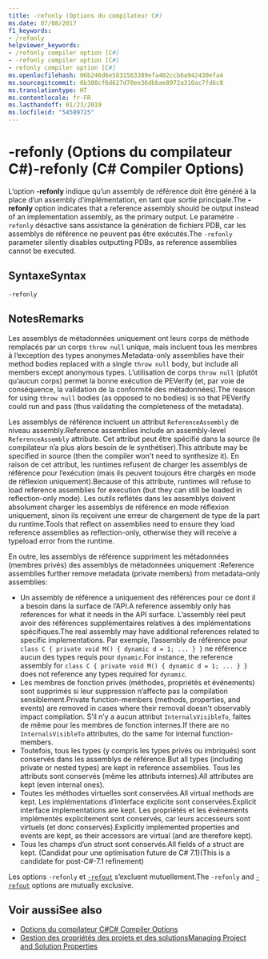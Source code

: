 ```yaml
---
title: -refonly (Options du compilateur C#)
ms.date: 07/08/2017
f1_keywords:
- /refonly
helpviewer_keywords:
- /refonly compiler option [C#]
- -refonly compiler option [C#]
- refonly compiler option [C#]
ms.openlocfilehash: 06b246d6e5831563389efa402ccb6a942430efa4
ms.sourcegitcommit: 6b308cf6d627d78ee36dbbae8972a310ac7fd6c8
ms.translationtype: HT
ms.contentlocale: fr-FR
ms.lasthandoff: 01/23/2019
ms.locfileid: "54589725"
---
```

# <a name="-refonly-c-compiler-options"></a><span data-ttu-id="a35d9-102">-refonly (Options du compilateur C#)</span><span class="sxs-lookup"><span data-stu-id="a35d9-102">-refonly (C# Compiler Options)</span></span>

<span data-ttu-id="a35d9-103">L’option **-refonly** indique qu’un assembly de référence doit être généré à la place d’un assembly d’implémentation, en tant que sortie principale.</span><span class="sxs-lookup"><span data-stu-id="a35d9-103">The **-refonly** option indicates that a reference assembly should be output instead of an implementation assembly, as the primary output.</span></span> <span data-ttu-id="a35d9-104">Le paramètre `-refonly` désactive sans assistance la génération de fichiers PDB, car les assemblys de référence ne peuvent pas être exécutés.</span><span class="sxs-lookup"><span data-stu-id="a35d9-104">The `-refonly` parameter silently disables outputting PDBs, as reference assemblies cannot be executed.</span></span>

## <a name="syntax"></a><span data-ttu-id="a35d9-105">Syntaxe</span><span class="sxs-lookup"><span data-stu-id="a35d9-105">Syntax</span></span>

```console
-refonly
```

## <a name="remarks"></a><span data-ttu-id="a35d9-106">Notes</span><span class="sxs-lookup"><span data-stu-id="a35d9-106">Remarks</span></span>

<span data-ttu-id="a35d9-107">Les assemblys de métadonnées uniquement ont leurs corps de méthode remplacés par un corps `throw null` unique, mais incluent tous les membres à l’exception des types anonymes.</span><span class="sxs-lookup"><span data-stu-id="a35d9-107">Metadata-only assemblies have their method bodies replaced with a single `throw null` body, but include all members except anonymous types.</span></span> <span data-ttu-id="a35d9-108">L’utilisation de corps `throw null` (plutôt qu’aucun corps) permet la bonne exécution de PEVerify (et, par voie de conséquence, la validation de la conformité des métadonnées).</span><span class="sxs-lookup"><span data-stu-id="a35d9-108">The reason for using `throw null` bodies (as opposed to no bodies) is so that PEVerify could run and pass (thus validating the completeness of the metadata).</span></span>

<span data-ttu-id="a35d9-109">Les assemblys de référence incluent un attribut `ReferenceAssembly` de niveau assembly.</span><span class="sxs-lookup"><span data-stu-id="a35d9-109">Reference assemblies include an assembly-level `ReferenceAssembly` attribute.</span></span> <span data-ttu-id="a35d9-110">Cet attribut peut être spécifié dans la source (le compilateur n’a plus alors besoin de le synthétiser).</span><span class="sxs-lookup"><span data-stu-id="a35d9-110">This attribute may be specified in source (then the compiler won't need to synthesize it).</span></span> <span data-ttu-id="a35d9-111">En raison de cet attribut, les runtimes refusent de charger les assemblys de référence pour l’exécution (mais ils peuvent toujours être chargés en mode de réflexion uniquement).</span><span class="sxs-lookup"><span data-stu-id="a35d9-111">Because of this attribute, runtimes will refuse to load reference assemblies for execution (but they can still be loaded in reflection-only mode).</span></span> <span data-ttu-id="a35d9-112">Les outils reflétés dans les assemblys doivent absolument charger les assemblys de référence en mode réflexion uniquement, sinon ils reçoivent une erreur de chargement de type de la part du runtime.</span><span class="sxs-lookup"><span data-stu-id="a35d9-112">Tools that reflect on assemblies need to ensure they load reference assemblies as reflection-only, otherwise they will receive a typeload error from the runtime.</span></span>

<span data-ttu-id="a35d9-113">En outre, les assemblys de référence suppriment les métadonnées (membres privés) des assemblys de métadonnées uniquement :</span><span class="sxs-lookup"><span data-stu-id="a35d9-113">Reference assemblies further remove metadata (private members) from metadata-only assemblies:</span></span>

- <span data-ttu-id="a35d9-114">Un assembly de référence a uniquement des références pour ce dont il a besoin dans la surface de l’API.</span><span class="sxs-lookup"><span data-stu-id="a35d9-114">A reference assembly only has references for what it needs in the API surface.</span></span> <span data-ttu-id="a35d9-115">L’assembly réel peut avoir des références supplémentaires relatives à des implémentations spécifiques.</span><span class="sxs-lookup"><span data-stu-id="a35d9-115">The real assembly may have additional references related to specific implementations.</span></span> <span data-ttu-id="a35d9-116">Par exemple, l’assembly de référence pour `class C { private void M() { dynamic d = 1; ... } }` ne référence aucun des types requis pour `dynamic`.</span><span class="sxs-lookup"><span data-stu-id="a35d9-116">For instance, the reference assembly for `class C { private void M() { dynamic d = 1; ... } }` does not reference any types required for `dynamic`.</span></span>
- <span data-ttu-id="a35d9-117">Les membres de fonction privés (méthodes, propriétés et événements) sont supprimés si leur suppression n’affecte pas la compilation sensiblement.</span><span class="sxs-lookup"><span data-stu-id="a35d9-117">Private function-members (methods, properties, and events) are removed in cases where their removal doesn't observably impact compilation.</span></span> <span data-ttu-id="a35d9-118">S’il n’y a aucun attribut `InternalsVisibleTo`, faites de même pour les membres de fonction internes.</span><span class="sxs-lookup"><span data-stu-id="a35d9-118">If there are no `InternalsVisibleTo` attributes, do the same for internal function-members.</span></span>
- <span data-ttu-id="a35d9-119">Toutefois, tous les types (y compris les types privés ou imbriqués) sont conservés dans les assemblys de référence.</span><span class="sxs-lookup"><span data-stu-id="a35d9-119">But all types (including private or nested types) are kept in reference assemblies.</span></span> <span data-ttu-id="a35d9-120">Tous les attributs sont conservés (même les attributs internes).</span><span class="sxs-lookup"><span data-stu-id="a35d9-120">All attributes are kept (even internal ones).</span></span>
- <span data-ttu-id="a35d9-121">Toutes les méthodes virtuelles sont conservées.</span><span class="sxs-lookup"><span data-stu-id="a35d9-121">All virtual methods are kept.</span></span> <span data-ttu-id="a35d9-122">Les implémentations d’interface explicite sont conservées.</span><span class="sxs-lookup"><span data-stu-id="a35d9-122">Explicit interface implementations are kept.</span></span> <span data-ttu-id="a35d9-123">Les propriétés et les événements implémentés explicitement sont conservés, car leurs accesseurs sont virtuels (et donc conservés).</span><span class="sxs-lookup"><span data-stu-id="a35d9-123">Explicitly implemented properties and events are kept, as their accessors are virtual (and are therefore kept).</span></span>
- <span data-ttu-id="a35d9-124">Tous les champs d’un struct sont conservés.</span><span class="sxs-lookup"><span data-stu-id="a35d9-124">All fields of a struct are kept.</span></span> <span data-ttu-id="a35d9-125">(Candidat pour une optimisation future de C# 7.1)</span><span class="sxs-lookup"><span data-stu-id="a35d9-125">(This is a candidate for post-C#-7.1 refinement)</span></span>

<span data-ttu-id="a35d9-126">Les options `-refonly` et [`-refout`](refout-compiler-option.md) s’excluent mutuellement.</span><span class="sxs-lookup"><span data-stu-id="a35d9-126">The `-refonly` and [`-refout`](refout-compiler-option.md) options are mutually exclusive.</span></span>

## <a name="see-also"></a><span data-ttu-id="a35d9-127">Voir aussi</span><span class="sxs-lookup"><span data-stu-id="a35d9-127">See also</span></span>

- [<span data-ttu-id="a35d9-128">Options du compilateur C#</span><span class="sxs-lookup"><span data-stu-id="a35d9-128">C# Compiler Options</span></span>](../../../csharp/language-reference/compiler-options/index.md)
- [<span data-ttu-id="a35d9-129">Gestion des propriétés des projets et des solutions</span><span class="sxs-lookup"><span data-stu-id="a35d9-129">Managing Project and Solution Properties</span></span>](/visualstudio/ide/managing-project-and-solution-properties)
